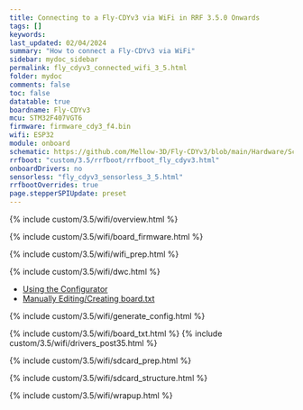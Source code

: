 ```yaml
---
title: Connecting to a Fly-CDYv3 via WiFi in RRF 3.5.0 Onwards
tags: []
keywords: 
last_updated: 02/04/2024
summary: "How to connect a Fly-CDYv3 via WiFi"
sidebar: mydoc_sidebar
permalink: fly_cdyv3_connected_wifi_3_5.html
folder: mydoc
comments: false
toc: false
datatable: true
boardname: Fly-CDYv3
mcu: STM32F407VGT6
firmware: firmware_cdy3_f4.bin
wifi: ESP32
module: onboard
schematic: https://github.com/Mellow-3D/Fly-CDYv3/blob/main/Hardware/Schematic.pdf
rrfboot: "custom/3.5/rrfboot/rrfboot_fly_cdyv3.html"
onboardDrivers: no
sensorless: "fly_cdyv3_sensorless_3_5.html"
rrfbootOverrides: true
page.stepperSPIUpdate: preset
---
```


{% include custom/3.5/wifi/overview.html %}

{% include custom/3.5/wifi/board_firmware.html %}

{% include custom/3.5/wifi/wifi_prep.html %}

{% include custom/3.5/wifi/dwc.html %}

<ul id="profileTabs" class="nav nav-tabs">
    <li class="active"><a class="noCrossRef" href="#generate" data-toggle="tab">Using the Configurator</a></li>
    <li><a class="noCrossRef" href="#manualpost35" data-toggle="tab">Manually Editing/Creating board.txt</a></li>
</ul>
  <div class="tab-content">
<div role="tabpanel" class="tab-pane active" id="generate" markdown="1">

{% include custom/3.5/wifi/generate_config.html %}

</div>

<div role="tabpanel" class="tab-pane" id="manualpost35" markdown="1">

{% include custom/3.5/wifi/board_txt.html %}
{% include custom/3.5/wifi/drivers_post35.html %}

</div>

</div>

{% include custom/3.5/wifi/sdcard_prep.html %}

{% include custom/3.5/wifi/sdcard_structure.html %}

{% include custom/3.5/wifi/wrapup.html %}
